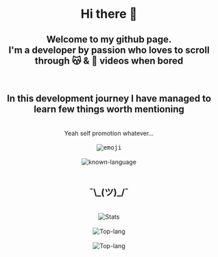 <h1 align="center"> Hi there 👋 </h1>

<h2 align="center">
Welcome to my github page.<br/>I'm a developer by passion who loves to scroll through &#128573; & 🐶 videos when bored
</h2>

<br/>

<h2 align="center">In this development journey I have managed to learn few things worth mentioning</h2>

<br/>

<div align="center">Yeah self promotion whatever...</div>

<br/>

<!-- ![ernie-sesame-street](https://github.com/sonukuldeep/sonukuldeep/assets/57728165/09fd47a3-cc6d-4a8e-9b75-07dba9f39c31) -->
<!-- ![ezgif com-optimize](https://github.com/sonukuldeep/sonukuldeep/assets/57728165/f93c976d-f51a-44b8-ac45-5b2a5871eba5) -->


<!-- ![emoji](https://i.ibb.co/JykDTBP/ernie-sesame-street.gif) -->
<div align="center">
<kbd>
<img src="https://github.com/sonukuldeep/sonukuldeep/assets/57728165/f93c976d-f51a-44b8-ac45-5b2a5871eba5" alt="emoji" >
</kbd>
</div> 

<br/>
<!-- skills -->

<div align="center">
<img src="https://skillicons.dev/icons?i=html,css,tailwind,sass,nodejs,react,nextjs,svelte,vue,flutter,flask,ts,js,cs,rust,python,dart,php,solidity,mongodb,mysql,threejs,figma,unity,godot,linux,git,aws,nginx,docker,kubernetes,jenkins" alt="known-language"/>
</div> 

<br/>

<!-- ![Kuldeep's GitHub stats](https://github-readme-stats.vercel.app/api?username=sonukuldeep&show_icons=true&theme=gruvbox) -->

<!-- <picture>
<source
  srcset="https://github-readme-stats.vercel.app/api?username=sonukuldeep&show_icons=true&theme=dark"
  media="(prefers-color-scheme: dark)"
/>
<source
  srcset="https://github-readme-stats.vercel.app/api?username=sonukuldeep&show_icons=true"
  media="(prefers-color-scheme: light), (prefers-color-scheme: no-preference)"
/>
<img src="https://github-readme-stats.vercel.app/api?username=sonukuldeep&show_icons=true" />
</picture> -->


<!-- [![Top Langs](https://github-readme-stats.vercel.app/api/top-langs/?username=sonukuldeep&layout=pie&langs_count=8&size_weight=0.5&count_weight=0.5&theme=gruvbox)](https://github.com/sonukuldeep/github-readme-stats) -->

<!-- graph stats -->

<h2 align="center">
¯\_(ツ)_/¯
</h2>

<br/>

<div align="center">
<img src="https://github-readme-stats.vercel.app/api?username=sonukuldeep&show_icons=true&theme=gruvbox" alt="Stats" />
</div>

<br/>

<div align="center"> 
<img src="https://streak-stats.demolab.com/?user=sonukuldeep&theme=gruvbox" alt="Top-lang" />
</div>

<br/>

<div align="center"> 
<img src="https://github-readme-stats.vercel.app/api/top-langs/?username=sonukuldeep&layout=pie&langs_count=8&size_weight=0.5&count_weight=0.5&theme=gruvbox" alt="Top-lang" />
</div>

<!-- [![GitHub Streak](https://streak-stats.demolab.com/?user=sonukuldeep&theme=gruvbox)](https://git.io/streak-stats) -->
